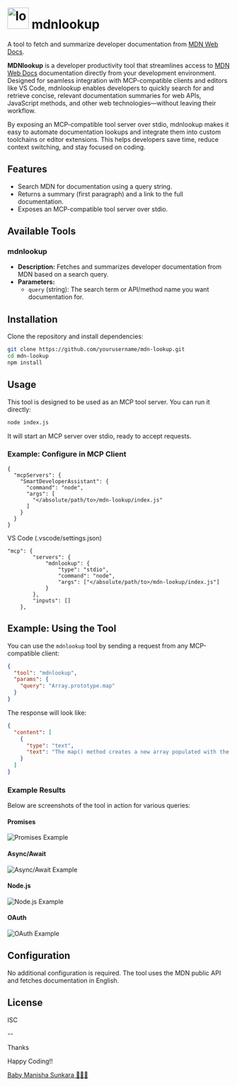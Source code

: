 # <img src="images/logo.png" alt="logo" height="48"/> mdnlookup 

A tool to fetch and summarize developer documentation from [MDN Web Docs](https://developer.mozilla.org/).

**MDNlookup** is a developer productivity tool that streamlines access to [MDN Web Docs](https://developer.mozilla.org/) documentation directly from your development environment. 
Designed for seamless integration with MCP-compatible clients and editors like VS Code, mdnlookup enables developers to quickly search for and retrieve concise, relevant documentation summaries for web APIs, JavaScript methods, and other web technologies—without leaving their workflow.

By exposing an MCP-compatible tool server over stdio, mdnlookup makes it easy to automate documentation lookups and integrate them into custom toolchains or editor extensions. This helps developers save time, reduce context switching, and stay focused on coding.

## Features

- Search MDN for documentation using a query string.
- Returns a summary (first paragraph) and a link to the full documentation.
- Exposes an MCP-compatible tool server over stdio.

## Available Tools

### mdnlookup

- **Description:** Fetches and summarizes developer documentation from MDN based on a search query.
- **Parameters:**
  - `query` (string): The search term or API/method name you want documentation for.

## Installation

Clone the repository and install dependencies:

```sh
git clone https://github.com/yourusername/mdn-lookup.git
cd mdn-lookup
npm install
```

## Usage

This tool is designed to be used as an MCP tool server. You can run it directly:

```sh
node index.js
```

It will start an MCP server over stdio, ready to accept requests.

### Example: Configure in MCP Client 
```
{
  "mcpServers": {
    "SmartDeveloperAssistant": {
      "command": "node",
      "args": [
        "</absolute/path/to>/mdn-lookup/index.js"
      ]
    }
  }
}
```

VS Code (.vscode/settings.json)
``` 
"mcp": {
        "servers": {
            "mdnlookup": {
                "type": "stdio",
                "command": "node",
                "args": ["</absolute/path/to>/mdn-lookup/index.js"]
            }
        },
        "inputs": []
    },
```

## Example: Using the Tool

You can use the `mdnlookup` tool by sending a request from any MCP-compatible client:

```json
{
  "tool": "mdnlookup",
  "params": {
    "query": "Array.prototype.map"
  }
}
```

The response will look like:

```json
{
  "content": [
    {
      "type": "text",
      "text": "The map() method creates a new array populated with the results of calling a provided function on every element in the calling array.\n\nMore info: https://developer.mozilla.org/en-US/docs/Web/JavaScript/Reference/Global_Objects/Array/map"
    }
  ]
}
```

### Example Results

Below are screenshots of the tool in action for various queries:

#### Promises

![Promises Example](images/1.promises.png)

#### Async/Await

![Async/Await Example](images/2.asyncawait.png)

#### Node.js

![Node.js Example](images/3.node.png)

#### OAuth

![OAuth Example](images/4.oauth.png)

## Configuration

No additional configuration is required. The tool uses the MDN public API and fetches documentation in English.

## License

ISC

--

Thanks

Happy Coding!!

[Baby Manisha Sunkara 👩🏻‍💻](https://babymanisha.com)

